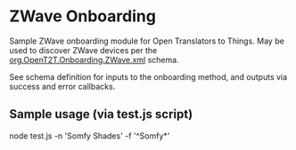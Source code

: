 # ZWave Onboarding
Sample ZWave onboarding module for Open Translators to Things. May be used to discover ZWave devices per the 
[org.OpenT2T.Onboarding.ZWave.xml](https://github.com/openT2T/onboarding/blob/master/org.OpenT2T.Onboarding.ZWave/org.OpenT2T.Onboarding.ZWave.xml) schema.

See schema definition for inputs to the onboarding method, and outputs via success and error callbacks.

## Sample usage (via test.js script)
node test.js -n 'Somfy Shades' -f '^Somfy*'


